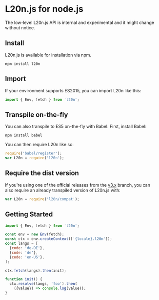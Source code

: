 L20n.js for node.js
===================

The low-level L20n.js API is internal and experimental and  it might change 
without notice.


## Install

L20n.js is available for installation via npm.

    npm install l20n


## Import

If your environment supports ES2015, you can import L20n like this:

```javascript
import { Env, fetch } from 'l20n';
```


## Transpile on-the-fly

You can also transpile to ES5 on-the-fly with Babel.  First, install Babel:

    npm install babel

You can then require L20n like so:

```javascript
require('babel/register');
var L20n = require('l20n');
```


## Require the dist version

If you're using one of the official releases from the [v3.x][] branch, you can 
also require an already transpiled version of L20n.js with:

```javascript
var L20n = require('l20n/compat');
```

[v3.x]: https://github.com/l20n/l20n.js/tree/v3.x/dist


## Getting Started

```javascript
import { Env, fetch } from 'l20n';

const env = new Env(fetch);
const ctx = env.createContext(['{locale}.l20n']);
const langs = [
  {code: 'de-DE'},
  {code: 'de'},
  {code: 'en-US'},
];

ctx.fetch(langs).then(init);

function init() {
  ctx.resolve(langs, 'foo').then(
    ({value}) => console.log(value));
}
```
